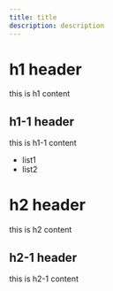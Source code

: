 ```yaml
---
title: title
description: description
---
```


# h1 header
this is h1 content
## h1-1 header
this is h1-1 content
* list1
* list2
# h2 header
this is h2 content
## h2-1 header
this is h2-1 content